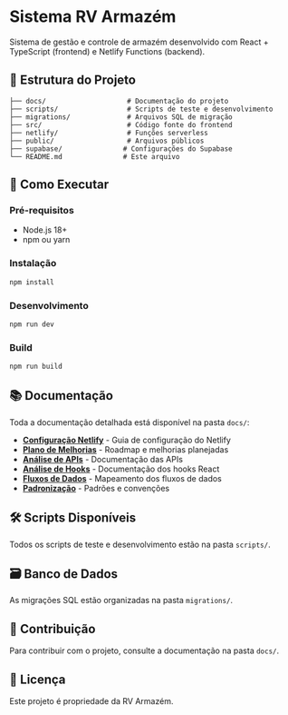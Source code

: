 # Sistema RV Armazém

Sistema de gestão e controle de armazém desenvolvido com React + TypeScript (frontend) e Netlify Functions (backend).

## 📁 Estrutura do Projeto

```
├── docs/                    # Documentação do projeto
├── scripts/                 # Scripts de teste e desenvolvimento
├── migrations/              # Arquivos SQL de migração
├── src/                     # Código fonte do frontend
├── netlify/                 # Funções serverless
├── public/                  # Arquivos públicos
├── supabase/               # Configurações do Supabase
└── README.md               # Este arquivo
```

## 🚀 Como Executar

### Pré-requisitos
- Node.js 18+
- npm ou yarn

### Instalação
```bash
npm install
```

### Desenvolvimento
```bash
npm run dev
```

### Build
```bash
npm run build
```

## 📚 Documentação

Toda a documentação detalhada está disponível na pasta `docs/`:

- **[Configuração Netlify](docs/NETLIFY_SETUP.md)** - Guia de configuração do Netlify
- **[Plano de Melhorias](docs/PLANO_MELHORIAS.md)** - Roadmap e melhorias planejadas
- **[Análise de APIs](docs/analise-api-keys-comunicacao.md)** - Documentação das APIs
- **[Análise de Hooks](docs/analise-inconsistencias-hooks.md)** - Documentação dos hooks React
- **[Fluxos de Dados](docs/mapeamento-fluxos-dados.md)** - Mapeamento dos fluxos de dados
- **[Padronização](docs/documentacao-padronizacao-fluxos.md)** - Padrões e convenções

## 🛠️ Scripts Disponíveis

Todos os scripts de teste e desenvolvimento estão na pasta `scripts/`.

## 🗃️ Banco de Dados

As migrações SQL estão organizadas na pasta `migrations/`.

## 🤝 Contribuição

Para contribuir com o projeto, consulte a documentação na pasta `docs/`.

## 📄 Licença

Este projeto é propriedade da RV Armazém.